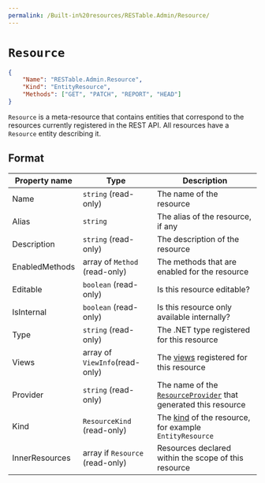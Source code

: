 ```yaml
---
permalink: /Built-in%20resources/RESTable.Admin/Resource/
---
```


# `Resource`

```json
{
    "Name": "RESTable.Admin.Resource",
    "Kind": "EntityResource",
    "Methods": ["GET", "PATCH", "REPORT", "HEAD"]
}
```

`Resource` is a meta-resource that contains entities that correspond to the resources currently registered in the REST API. All resources have a `Resource` entity describing it.

## Format

Property name  | Type                            | Description
-------------- | ------------------------------- | -------------------------------------------------------------------------------------------------------------------------------------------------
Name           | `string` (read-only)            | The name of the resource
Alias          | `string`                        | The alias of the resource, if any
Description    | `string` (read-only)            | The description of the resource
EnabledMethods | array of `Method` (read-only)   | The methods that are enabled for the resource
Editable       | `boolean` (read-only)           | Is this resource editable?
IsInternal     | `boolean` (read-only)           | Is this resource only available internally?
Type           | `string` (read-only)            | The .NET type registered for this resource
Views          | array of `ViewInfo`(read-only)  | The [views](../../../Consuming%20a%20RESTable%20API/URI/Resource#views) registered for this resource
Provider       | `string` (read-only)            | The name of the [`ResourceProvider`](../../../Developing%20a%20RESTable%20API/entity%20resources/Resource%20providers) that generated this resource
Kind           | `ResourceKind` (read-only)      | The [kind](../../Developing%20a%20RESTable%20API/Registering%20resources) of the resource, for example `EntityResource`
InnerResources | array if `Resource` (read-only) | Resources declared within the scope of this resource